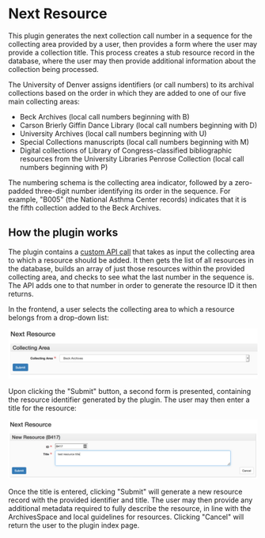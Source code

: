 # Next Resource

This plugin generates the next collection call number in a sequence for the collecting area provided by a user, then provides a form where the user may provide a collection title. This process creates a stub resource record in the database, where the user may then provide additional information about the collection being processed.

The University of Denver assigns identifiers (or call numbers) to its archival collections based on the order in which they are added to one of our five main collecting areas:

* Beck Archives (local call numbers beginning with B)
* Carson Brierly Giffin Dance Library (local call numbers beginning with D)
* University Archives (local call numbers beginning with U)
* Special Collections manuscripts (local call numbers beginning with M)
* Digital collections of Library of Congress-classified bibliographic resources from the University Libraries Penrose Collection (local call numbers beginning with P)

The numbering schema is the collecting area indicator, followed by a zero-padded three-digit number identifying its order in the sequence. For example, "B005" (the National Asthma Center records) indicates that it is the fifth collection added to the Beck Archives.

## How the plugin works

The plugin contains a [custom API call](https://github.com/duspeccoll/next_resource/blob/master/backend/controllers/next_resource.rb) that takes as input the collecting area to which a resource should be added. It then gets the list of all resources in the database, builds an array of just those resources within the provided collecting area, and checks to see what the last number in the sequence is. The API adds one to that number in order to generate the resource ID it then returns.

In the frontend, a user selects the collecting area to which a resource belongs from a drop-down list:

![user selects a collecting area from the drop-down list](docs/index.png)

Upon clicking the "Submit" button, a second form is presented, containing the resource identifier generated by the plugin. The user may then enter a title for the resource:

![user enters a title for the resource that will receive the API-generated identifier](docs/new.png)

Once the title is entered, clicking "Submit" will generate a new resource record with the provided identifier and title. The user may then provide any additional metadata required to fully describe the resource, in line with the ArchivesSpace and local guidelines for resources. Clicking "Cancel" will return the user to the plugin index page.

